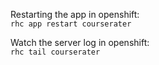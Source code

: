 Restarting the app in openshift:  
`rhc app restart courserater`

Watch the server log in openshift:  
`rhc tail courserater`

